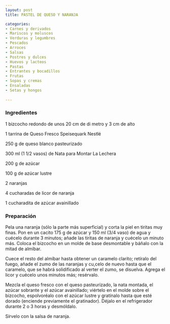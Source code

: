 ```yaml
---
layout: post
title: PASTEL DE QUESO Y NARANJA

categories:
- Carnes y derivados
- Mariscos y moluscos
- Verduras y legumbres
- Pescados
- Arroces
- Salsas
- Postres y dulces
- Huevos y lacteos
- Pastas
- Entrantes y bocadillos
- Frutas
- Sopas y cremas
- Ensaladas
- Setas y hongos
 
---
```

<h3>Ingredientes</h3>
1 bizcocho redondo de unos 20 cm de di metro y 3 cm de alto

1 tarrina de Queso Fresco Speisequark Nestlé

250 g de queso blanco pasteurizado

300 ml (1 1/2 vasos) de Nata para Montar La Lechera

200 g de azúcar

100 g de azúcar lustre

2 naranjas

4 cucharadas de licor de naranja

1 cucharadita de azúcar avainillado

<h3>Preparación</h3>
Pela una naranja (sólo la parte más superficial) y corta la piel en tiritas muy finas. Pon en un cacito 175 g de azúcar y 150 ml (3/4 vaso) de agua y cuécelo durante 3 minutos; añade las tiritas de naranja y cuécelo un minuto más. Coloca el bizcocho en un molde de base desmontable y báñalo con la mitad de almíbar.

Cuece el resto del almíbar hasta obtener un caramelo clarito; retíralo del fuego, añade el zumo de las naranjas y cu,celo de nuevo hasta que el caramelo, que se habrá solidificado al verter el zumo, se disuelva. Agrega el licor y cuécelo unos minutos más; resérvalo.

Mezcla el queso fresco con el queso pasteurizado, la nata montada, el azúcar sobrante y el azúcar avainillado; viértelo en el molde sobre el bizcocho, espolvoréalo con el azúcar lustre y gratínalo hasta que esté dorado (enciende previamente el gratinador). Déjalo en el refrigerador durante 2 o 3 horas y desmóldalo.

Sírvelo con la salsa de naranja.

